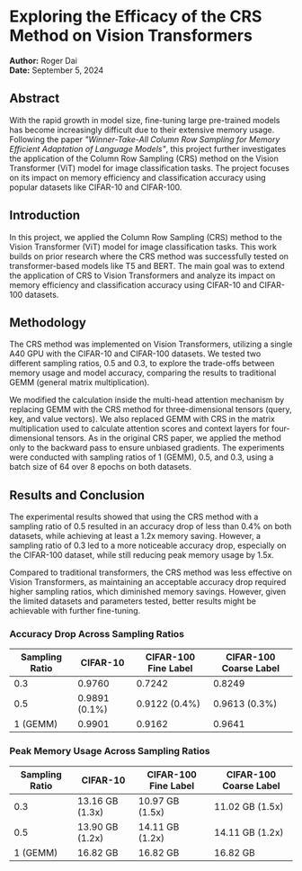 # Exploring the Efficacy of the CRS Method on Vision Transformers

**Author:** Roger Dai  
**Date:** September 5, 2024

## Abstract

With the rapid growth in model size, fine-tuning large pre-trained models has become increasingly difficult due to their extensive memory usage. Following the paper *"Winner-Take-All Column Row Sampling for Memory Efficient Adaptation of Language Models"*, this project further investigates the application of the Column Row Sampling (CRS) method on the Vision Transformer (ViT) model for image classification tasks. The project focuses on its impact on memory efficiency and classification accuracy using popular datasets like CIFAR-10 and CIFAR-100.

## Introduction

In this project, we applied the Column Row Sampling (CRS) method to the Vision Transformer (ViT) model for image classification tasks. This work builds on prior research where the CRS method was successfully tested on transformer-based models like T5 and BERT. The main goal was to extend the application of CRS to Vision Transformers and analyze its impact on memory efficiency and classification accuracy using CIFAR-10 and CIFAR-100 datasets.

## Methodology

The CRS method was implemented on Vision Transformers, utilizing a single A40 GPU with the CIFAR-10 and CIFAR-100 datasets. We tested two different sampling ratios, 0.5 and 0.3, to explore the trade-offs between memory usage and model accuracy, comparing the results to traditional GEMM (general matrix multiplication).

We modified the calculation inside the multi-head attention mechanism by replacing GEMM with the CRS method for three-dimensional tensors (query, key, and value vectors). We also replaced GEMM with CRS in the matrix multiplication used to calculate attention scores and context layers for four-dimensional tensors. As in the original CRS paper, we applied the method only to the backward pass to ensure unbiased gradients. The experiments were conducted with sampling ratios of 1 (GEMM), 0.5, and 0.3, using a batch size of 64 over 8 epochs on both datasets.

## Results and Conclusion

The experimental results showed that using the CRS method with a sampling ratio of 0.5 resulted in an accuracy drop of less than 0.4% on both datasets, while achieving at least a 1.2x memory saving. However, a sampling ratio of 0.3 led to a more noticeable accuracy drop, especially on the CIFAR-100 dataset, while still reducing peak memory usage by 1.5x.

Compared to traditional transformers, the CRS method was less effective on Vision Transformers, as maintaining an acceptable accuracy drop required higher sampling ratios, which diminished memory savings. However, given the limited datasets and parameters tested, better results might be achievable with further fine-tuning.

### Accuracy Drop Across Sampling Ratios

| Sampling Ratio | CIFAR-10 | CIFAR-100 Fine Label | CIFAR-100 Coarse Label |
|----------------|----------|----------------------|------------------------|
| 0.3            | 0.9760   | 0.7242               | 0.8249                 |
| 0.5            | 0.9891 (0.1%) | 0.9122 (0.4%)   | 0.9613 (0.3%)          |
| 1 (GEMM)       | 0.9901   | 0.9162               | 0.9641                 |

### Peak Memory Usage Across Sampling Ratios

| Sampling Ratio | CIFAR-10           | CIFAR-100 Fine Label | CIFAR-100 Coarse Label |
|----------------|--------------------|----------------------|------------------------|
| 0.3            | 13.16 GB (1.3x)    | 10.97 GB (1.5x)      | 11.02 GB (1.5x)        |
| 0.5            | 13.90 GB (1.2x)    | 14.11 GB (1.2x)      | 14.11 GB (1.2x)        |
| 1 (GEMM)       | 16.82 GB           | 16.82 GB             | 16.82 GB               |
